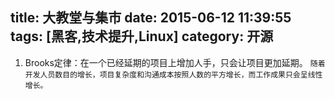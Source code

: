 title: 大教堂与集市
date: 2015-06-12 11:39:55
tags: [黑客,技术提升,Linux]
category: 开源
---
1. Brooks定律：在一个已经延期的项目上增加人手，只会让项目更加延期。
`随着开发人员数目的增长，项目复杂度和沟通成本按照人数的平方增长，而工作成果只会呈线性增长。`

<!--more-->